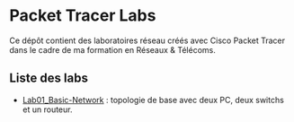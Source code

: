 # Packet Tracer Labs

Ce dépôt contient des laboratoires réseau créés avec Cisco Packet Tracer dans le cadre de ma formation en Réseaux & Télécoms.

## Liste des labs

- [Lab01_Basic-Network](./Lab01_Basic-Network) : topologie de base avec deux PC, deux switchs et un routeur.
